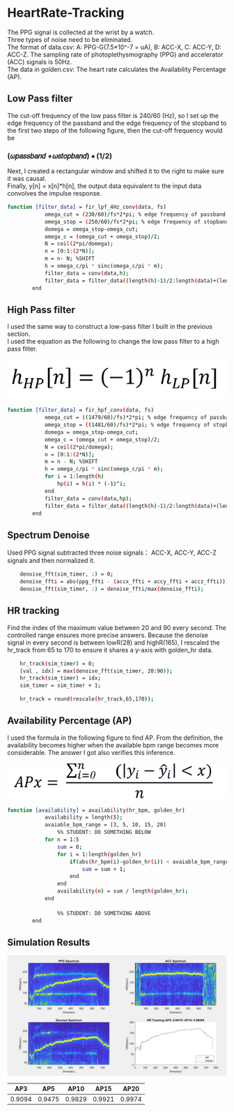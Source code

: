 # HeartRate-Tracking
The PPG signal is collected at the wrist by a watch.  
Three types of noise need to be eliminated.  
The format of data.csv: A: PPG-G(7.5*10^-7 = uA), B: ACC-X, C: ACC-Y, D: ACC-Z. The sampling rate of photoplethysmography (PPG) and accelerator (ACC) signals is 50Hz.  
The data in golden.csv: The heart rate calculates the Availability Percentage (AP).   
## Low Pass filter
The cut-off frequency of the low pass filter is 240/60 (Hz), so I set up the edge frequency of the passband and the edge frequency of the stopband to the first two steps of the following figure, then the cut-off frequency would be  
### (𝜔𝑝𝑎𝑠𝑠𝑏𝑎𝑛𝑑 +𝜔𝑠𝑡𝑜𝑝𝑏𝑎𝑛𝑑) ∗ (1/2)  

Next, I created a rectangular window and shifted it to the right to make sure it was causal.  
Finally, y[n] = x[n]*h[n], the output data equivalent to the input data convolves the impulse response.  

```sh
function [filter_data] = fir_lpf_4Hz_conv(data, fs)
            omega_cut = (230/60)/fs*2*pi; % edge frequency of passband
            omega_stop = (250/60)/fs*2*pi; % edge frequency of stopband
            domega = omega_stop-omega_cut;
            omega_c = (omega_cut + omega_stop)/2;
            N = ceil(2*pi/domega);
            n = [0:1:(2*N)]; 
            m = n- N; %SHIFT 
            h = omega_c/pi * sinc(omega_c/pi * m);
            filter_data = conv(data,h);
            filter_data = filter_data((length(h)-1)/2:length(data)+(length(h)-1)/2-1);
        end
```

## High Pass filter
I used the same way to construct a low-pass filter I built in the previous section.  
I used the equation as the following to change the low pass filter to a high pass filter.  

![equation](https://github.com/hsieh672/HeartRate-Tracking/blob/main/imag/equation.png)

```sh
function [filter_data] = fir_hpf_conv(data, fs)
            omega_cut = ((1479/60)/fs)*2*pi; % edge frequency of passband
            omega_stop = ((1481/60)/fs)*2*pi; % edge frequency of stopband
            domega = omega_stop-omega_cut;
            omega_c = (omega_cut + omega_stop)/2;
            N = ceil(2*pi/domega);
            n = [0:1:(2*N)]; 
            m = n - N; %SHIFT 
            h = omega_c/pi * sinc(omega_c/pi * m);
            for i = 1:length(h)
                hp(i) = h(i) * (-1)^i;
            end
            filter_data = conv(data,hp);
            filter_data = filter_data((length(h)-1)/2:length(data)+(length(h)-1)/2-1);
        end
```

##  Spectrum Denoise
Used PPG signal subtracted three noise signals： ACC-X, ACC-Y, ACC-Z signals and then normalized it.  

```sh
    denoise_fft(sim_timer, :) = 0;
    denoise_ffti = abs(ppg_ffti - (accx_ffti + accy_ffti + accz_ffti));
    denoise_fft(sim_timer, :) = denoise_ffti/max(denoise_ffti);
```
## HR tracking
Find the index of the maximum value between 20 and 90 every second. The controlled range ensures more precise answers. Because the denoise signal in every second is between lowR(28) and highR(165), I rescaled the hr_track from 65 to 170 to ensure it shares a y-axis with golden_hr data.

```sh 
    hr_track(sim_timer) = 0;
    [val , idx] = max(denoise_fft(sim_timer, 20:90));
    hr_track(sim_timer) = idx;
    sim_timer = sim_timer + 1; 
```

```sh
    hr_track = round(rescale(hr_track,65,170));
```

## Availability Percentage (AP)
I used the formula in the following figure to find AP. From the definition, the availability becomes higher when the available bpm range becomes more considerable. The answer I got also verifies this inference.  

![AP](https://github.com/hsieh672/HeartRate-Tracking/blob/main/imag/AP.png)  

```sh
function [availability] = availability(hr_bpm, golden_hr)
            availability = length(5);
            avaiable_bpm_range = [3, 5, 10, 15, 20]
                %% STUDENT: DO SOMETHING BELOW
            for n = 1:5
                sum = 0;
                for i = 1:length(golden_hr)
                    if(abs(hr_bpm(i)-golden_hr(i)) < avaiable_bpm_range(n))
                        sum = sum + 1;
                    end
                end
                availability(n) = sum / length(golden_hr);
            end
                
                %% STUDENT: DO SOMETHING ABOVE 
        end
```
 ## Simulation Results
 
 ![simulation](https://github.com/hsieh672/HeartRate-Tracking/blob/main/imag/simulation.png)   
 
| AP3    | AP5    | AP10   | AP15   | AP20   |
|--------|--------|--------|--------|--------|
| 0.9094 | 0.9475 | 0.9829 | 0.9921 | 0.9974 |

